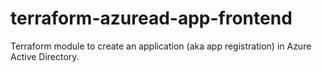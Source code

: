 # terraform-azuread-app-frontend
Terraform module to create an application (aka app registration) in Azure Active Directory.
